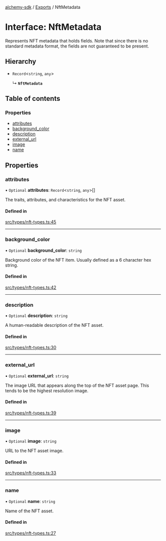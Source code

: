 [alchemy-sdk](../README.md) / [Exports](../modules.md) / NftMetadata

# Interface: NftMetadata

Represents NFT metadata that holds fields. Note that since there is no
standard metadata format, the fields are not guaranteed to be present.

## Hierarchy

- `Record`<`string`, `any`\>

  ↳ **`NftMetadata`**

## Table of contents

### Properties

- [attributes](NftMetadata.md#attributes)
- [background\_color](NftMetadata.md#background_color)
- [description](NftMetadata.md#description)
- [external\_url](NftMetadata.md#external_url)
- [image](NftMetadata.md#image)
- [name](NftMetadata.md#name)

## Properties

### attributes

• `Optional` **attributes**: `Record`<`string`, `any`\>[]

The traits, attributes, and characteristics for the NFT asset.

#### Defined in

[src/types/nft-types.ts:45](https://github.com/alchemyplatform/alchemy-sdk-js/blob/44aa50c/src/types/nft-types.ts#L45)

___

### background\_color

• `Optional` **background\_color**: `string`

Background color of the NFT item. Usually defined as a 6 character hex string.

#### Defined in

[src/types/nft-types.ts:42](https://github.com/alchemyplatform/alchemy-sdk-js/blob/44aa50c/src/types/nft-types.ts#L42)

___

### description

• `Optional` **description**: `string`

A human-readable description of the NFT asset.

#### Defined in

[src/types/nft-types.ts:30](https://github.com/alchemyplatform/alchemy-sdk-js/blob/44aa50c/src/types/nft-types.ts#L30)

___

### external\_url

• `Optional` **external\_url**: `string`

The image URL that appears along the top of the NFT asset page. This tends
to be the highest resolution image.

#### Defined in

[src/types/nft-types.ts:39](https://github.com/alchemyplatform/alchemy-sdk-js/blob/44aa50c/src/types/nft-types.ts#L39)

___

### image

• `Optional` **image**: `string`

URL to the NFT asset image.

#### Defined in

[src/types/nft-types.ts:33](https://github.com/alchemyplatform/alchemy-sdk-js/blob/44aa50c/src/types/nft-types.ts#L33)

___

### name

• `Optional` **name**: `string`

Name of the NFT asset.

#### Defined in

[src/types/nft-types.ts:27](https://github.com/alchemyplatform/alchemy-sdk-js/blob/44aa50c/src/types/nft-types.ts#L27)
